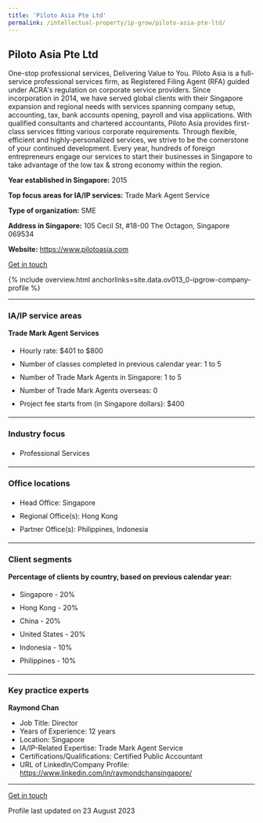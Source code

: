 ```yaml
---
title: 'Piloto Asia Pte Ltd'
permalink: /intellectual-property/ip-grow/piloto-asia-pte-ltd/
---
```


## Piloto Asia Pte Ltd

One-stop professional services, Delivering Value to You. 
Piloto Asia is a full-service professional services firm, as Registered Filing Agent (RFA) guided under ACRA's regulation on corporate service providers. Since incorporation in 2014, we have served global clients with their Singapore expansion and regional needs with services spanning company setup, accounting, tax, bank accounts opening, payroll and visa applications. With qualified consultants and chartered accountants, Piloto Asia provides first-class services fitting various corporate requirements. Through flexible, efficient and highly-personalized services, we strive to be the cornerstone of your continued development. Every year, hundreds of foreign entrepreneurs engage our services to start their businesses in Singapore to take advantage of the low tax & strong economy within the region.

<b>Year established in Singapore:</b> 2015

<b>Top focus areas for IA/IP services:</b> Trade Mark Agent Service

<b>Type of organization:</b> SME

<b>Address in Singapore:</b> 105 Cecil St, #18-00 The Octagon, Singapore 069534

<b>Website:</b> <a href='https://www.pilotoasia.com'>https://www.pilotoasia.com</a>

<a class='btn' href='https://form.gov.sg/64b72627b8f4240012662480' target='_blank' rel='noopener'>Get in touch</a>

{% include overview.html anchorlinks=site.data.ov013_0-ipgrow-company-profile %}

---
<a name='ip-related-service-areas'></a>
### IA/IP service areas

**Trade Mark Agent Services**

<ul>
<li style='line-height: 27px; margin: 0px 0px !important'>Hourly rate:  $401 to $800</li>
<li style='line-height: 27px; margin: 0px 0px !important'>Number of classes completed in previous calendar year: 1 to 5</li>
<li style='line-height: 27px; margin: 0px 0px !important'>Number of Trade Mark Agents in Singapore: 1 to 5</li>
<li style='line-height: 27px; margin: 0px 0px !important'>Number of Trade Mark Agents overseas: 0</li>
<li style='line-height: 27px; margin: 0px 0px !important'>Project fee starts from (in Singapore dollars):  $400</li>
</ul>

---
<a name='industry-focus'></a>
### Industry focus

<ul><li style='line-height: 27px; margin: 0px 0px !important'> Professional Services</li></ul>

---
<a name='office-locations'></a>
### Office locations

<ul><li style='line-height: 27px; margin: 0px 0px !important'> Head Office: Singapore</li><li style='line-height: 27px; margin: 0px 0px !important'>Regional Office(s): Hong Kong</li><li style='line-height: 27px; margin: 0px 0px !important'>Partner Office(s): Philippines, Indonesia</li></ul>

---
<a name='client-segments'></a>
### Client segments

**Percentage of clients by country, based on previous calendar year:**

<ul><li style='line-height: 27px; margin: 0px 0px !important'> Singapore - 20%</li><li style='line-height: 27px; margin: 0px 0px !important'>Hong Kong - 20%</li><li style='line-height: 27px; margin: 0px 0px !important'>China - 20%</li><li style='line-height: 27px; margin: 0px 0px !important'>United States - 20%</li><li style='line-height: 27px; margin: 0px 0px !important'>Indonesia - 10%</li><li style='line-height: 27px; margin: 0px 0px !important'>Philippines - 10%</li></ul>

---
<a name='key-practice-experts'></a>
### Key practice experts

**Raymond Chan**

- Job Title: Director
- Years of Experience: 12 years
- Location: Singapore
- IA/IP-Related Expertise: Trade Mark Agent Service
- Certifications/Qualifications: Certified Public Accountant
- URL of LinkedIn/Company Profile: <a href="https://www.linkedin.com/in/raymondchansingapore/" target="_blank" rel="noopener">https://www.linkedin.com/in/raymondchansingapore/</a>

---
<p>
<a class='btn' href='https://form.gov.sg/64b72627b8f4240012662480' target='_blank' rel='noopener'>Get in touch</a>
</p>
Profile last updated on 23 August 2023
